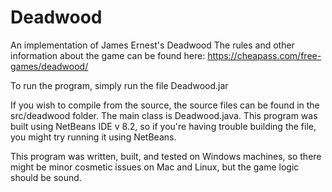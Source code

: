 # Deadwood
An implementation of James Ernest's Deadwood
The rules and other information about the game can be found here: https://cheapass.com/free-games/deadwood/

To run the program, simply run the file Deadwood.jar

If you wish to compile from the source, the source files can be found in the src/deadwood folder. The main class is Deadwood.java.
This program was built using NetBeans IDE v 8.2, so if you're having trouble building the file, you might try running it using NetBeans.

This program was written, built, and tested on Windows machines, so there might be minor cosmetic issues on Mac and Linux, but the game logic should be sound.
